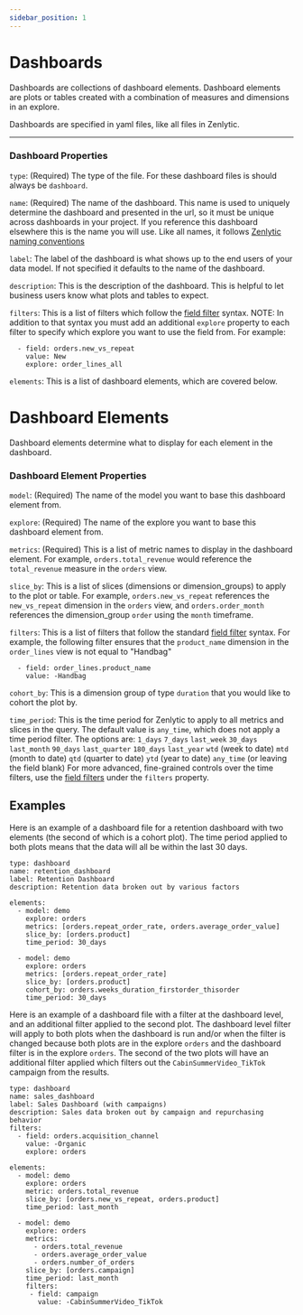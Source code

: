 ```yaml
---
sidebar_position: 1
---
```


# Dashboards

Dashboards are collections of dashboard elements. Dashboard elements are plots or tables created with a combination of measures and dimensions in an explore.

Dashboards are specified in yaml files, like all files in Zenlytic.

---

### Dashboard Properties

`type`: (Required) The type of the file. For these dashboard files is should always be `dashboard`.

`name`: (Required) The name of the dashboard. This name is used to uniquely determine the dashboard and presented in the url, so it must be unique across dashboards in your project. If you reference this dashboard elsewhere this is the name you will use. Like all names, it follows [Zenlytic naming conventions](../_2_data_modeling.md#naming-conventions)

`label`: The label of the dashboard is what shows up to the end users of your data model. If not specified it defaults to the name of the dashboard.

`description`: This is the description of the dashboard. This is helpful to let business users know what plots and tables to expect.

`filters`: This is a list of filters which follow the [field filter](../_2_data_modeling_field_filter) syntax. NOTE: In addition to that syntax you must add an additional `explore` property to each filter to specify which explore you want to use the field from. For example:
```
  - field: orders.new_vs_repeat
    value: New
    explore: order_lines_all
```
`elements`: This is a list of dashboard elements, which are covered below.



# Dashboard Elements

Dashboard elements determine what to display for each element in the dashboard.

### Dashboard Element Properties

`model`: (Required) The name of the model you want to base this dashboard element from.

`explore`: (Required) The name of the explore you want to base this dashboard element from.

`metrics`: (Required) This is a list of metric names to display in the dashboard element. For example, `orders.total_revenue` would reference the `total_revenue` measure in the `orders` view.

`slice_by`: This is a list of slices (dimensions or dimension_groups) to apply to the plot or table. For example, `orders.new_vs_repeat` references the `new_vs_repeat` dimension in the `orders` view, and `orders.order_month` references the dimension_group `order` using the `month` timeframe.

`filters`: This is a list of filters that follow the standard [field filter](../_2_data_modeling_field_filter) syntax. For example, the following filter ensures that the `product_name` dimension in the `order_lines` view is not equal to "Handbag"
```
  - field: order_lines.product_name
    value: -Handbag
```

`cohort_by`: This is a dimension group of type `duration` that you would like to cohort the plot by.

`time_period`: This is the time period for Zenlytic to apply to all metrics and slices in the query. The default value is `any_time`, which does not apply a time period filter. The options are:
  `1_days`
  `7_days`
  `last_week`
  `30_days`
  `last_month`
  `90_days`
  `last_quarter`
  `180_days`
  `last_year`
  `wtd` (week to date)
  `mtd` (month to date)
  `qtd` (quarter to date)
  `ytd` (year to date)
  `any_time` (or leaving the field blank)
For more advanced, fine-grained controls over the time filters, use the [field filters](../_2_data_modeling_field_filter) under the `filters` property.

## Examples

Here is an example of a dashboard file for a retention dashboard with two elements (the second of which is a cohort plot). The time period applied to both plots means that the data will all be within the last 30 days.

```
type: dashboard
name: retention_dashboard
label: Retention Dashboard
description: Retention data broken out by various factors

elements:
  - model: demo
    explore: orders
    metrics: [orders.repeat_order_rate, orders.average_order_value]
    slice_by: [orders.product]
    time_period: 30_days

  - model: demo
    explore: orders
    metrics: [orders.repeat_order_rate]
    slice_by: [orders.product]
    cohort_by: orders.weeks_duration_firstorder_thisorder
    time_period: 30_days
```

Here is an example of a dashboard file with a filter at the dashboard level, and an additional filter applied to the second plot. The dashboard level filter will apply to both plots when the dashboard is run and/or when the filter is changed because both plots are in the explore `orders` and the dashboard filter is in the explore `orders`. The second of the two plots will have an additional filter applied which filters out the `CabinSummerVideo_TikTok` campaign from the results.


```
type: dashboard
name: sales_dashboard
label: Sales Dashboard (with campaigns)
description: Sales data broken out by campaign and repurchasing behavior
filters:
  - field: orders.acquisition_channel
    value: -Organic
    explore: orders

elements:
  - model: demo
    explore: orders
    metric: orders.total_revenue
    slice_by: [orders.new_vs_repeat, orders.product]
    time_period: last_month

  - model: demo
    explore: orders
    metrics:
      - orders.total_revenue
      - orders.average_order_value
      - orders.number_of_orders
    slice_by: [orders.campaign]
    time_period: last_month
    filters:
     - field: campaign
       value: -CabinSummerVideo_TikTok
```

